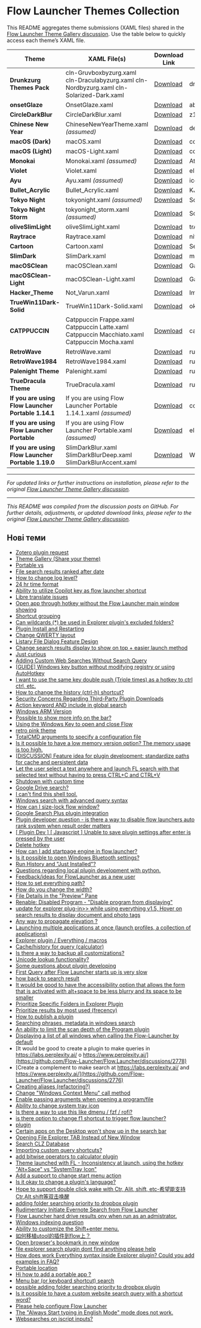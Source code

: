 # Flow Launcher Themes Collection

This README aggregates theme submissions (XAML files) shared in the [Flow Launcher Theme Gallery discussion](https://github.com/Flow-Launcher/Flow.Launcher/discussions/1438). Use the table below to quickly access each theme’s XAML file.

| Theme                | XAML File(s)                                                                                                                                                                                                                                                                                       | Download Link                                                                                                                                                                                         | Author             |
|----------------------|-----------------------------------------------------------------------------------------------------------------------------------------------------------------------------------------------------------------------------------------------------------------------------------------------------|-------------------------------------------------------------------------------------------------------------------------------------------------------------------------------------------------------|--------------------|
| **Drunkzurg Themes Pack** | cln-Gruvboxbyzurg.xaml cln-Draculabyzurg.xaml cln-Nordbyzurg.xaml cln-Solarized-Dark.xaml                                       | [Download](https://github.com/drunkzurg/FlowLauncherUI.git)                                                            | drunkzurg          |
| **onsetGlaze**       | OnsetGlaze.xaml                                                                                                                                                                                                                                                                                     | [Download](https://github.com/abhidahal/onsetGlaze.flow/blob/main/OnsetGlaze.xaml)                                                                                                            | abhidahal          |                                                                                                        | abhidahal          |
| **CircleDarkBlur**   | CircleDarkBlur.xaml                                                                                                                                                                                                                                                                                 | [Download](https://raw.githubusercontent.com/z1nc0r3/CircleDarkBlur/main/CircleDarkBlur.xaml)                                                                                                           | z1nc0r3            |
| **Chinese New Year** | ChineseNewYearTheme.xaml *(assumed)*                                                                                                                                                                                                                                                                | [Download](https://github.com/deefrawley/Flow.Launcher.Themes/blob/main/ChineseNewYear.xaml)                                                                                                                                         | deefrawley         |
| **macOS (Dark)**     | macOS.xaml                                                                                                                                                                                                                                                                                        | [Download](https://github.com/cc46808/macOS.flow/blob/main/macOS.xaml)                                                                                                                        | cc46808            |
| **macOS (Light)**    | macOS-Light.xaml                                                                                                                                                                                                                                                                                  | [Download](https://github.com/cc46808/macOS.flow/blob/main/macOS-Light.xaml)                                                                                                                   | cc46808            |
| **Monokai**          | Monokai.xaml *(assumed)*                                                                                                                                                                                                                                                                            | [Download](https://github.com/AtarianComputing/Monokai.flow/blob/main/Monokai.xaml)                                                                                                                 | AtarianComputing   |
| **Violet**           | Violet.xaml                                                                                                                                                                                                                                                                                       | [Download](https://raw.githubusercontent.com/eliaszon/Violet.flow/main/Violet.xaml)                                                                                                                     | eliaszon           |
| **Ayu**         | Ayu.xaml *(assumed)*                                                                                                                                                                                                                                                                              | [Download](https://github.com/icebruce/FlowLauncher-Ayu/blob/main/Ayu.xaml)                                                                                                                    | icebruce           |
| **Bullet_Acrylic**   | Bullet_Acrylic.xaml                                                                                                                                                                                                                                                                               | [Download](https://raw.githubusercontent.com/KJH-x/FlowTheme/main/Bullet_Acrylic.xaml)                                                                                                                   | KJH-x              |
| **Tokyo Night**      | tokyonight.xaml *(assumed)*                                                                                                                                                                                                                                                                            | [Download](https://github.com/SoraTenshi/FlowLauncher-TokyoNight/blob/main/tokyonight.xaml)                                                                                                                 | SoraTenshi         |
| **Tokyo Night Storm**| tokyonight_storm.xaml *(assumed)*                                                                                                                                                                                                                                                                        | [Download](https://github.com/SoraTenshi/FlowLauncher-TokyoNight/blob/main/tokyonight_storm.xaml)                                                                                                             | SoraTenshi         |
| **oliveSlimLight**   | oliveSlimLight.xaml                                                                                                                                                                                                                                                                               | [Download](https://raw.githubusercontent.com/trACEroam/oliveSlimLight/main/oliveSlimLight.xaml)                                                                                                          | trACEroam          |
| **Raytrace**         | Raytrace.xaml                                                                                                                                                                                                                                                                                     | [Download](https://github.com/nitrogeo/Raytrace/blob/main/Raytrace.xaml)                                                                                                                       | nitrogeo           |
| **Cartoon**          | Cartoon.xaml                                                                                                                                                                                                                                                                                      | [Download](https://github.com/ytsodacan/Flow-Launcher-Cartoon/blob/main/Cartoon.xaml)                                                                                                                         | Seb1plaz           |
| **SlimDark**         | SlimDark.xaml                                                                                                                                                                              | [Download](https://raw.githubusercontent.com/monandszy/SlimDark/main/SlimDark.xaml)                                                                                            | monandszy
| **macOSClean**         | macOSClean.xaml                                                                                        | [Download](https://raw.githubusercontent.com/GalaxyNZ/macOSClean.flow/main/macOSClean.xaml)                                                                                                                      | GalaxyNZ |
| **macOSClean-Light**         | macOSClean-Light.xaml                                                                                           | [Download](https://raw.githubusercontent.com/GalaxyNZ/macOSClean.flow/main/macOSClean-Light.xaml)                                                                                              | GalaxyNZ
| **Hacker_Theme**         | Not_Varun.xaml                                                                                                                                                                                                                                                                                     | [Download](https://github.com/ImNotVarun/Hacker_Theme/blob/main/Not_Varun.xaml)                                                                                                                      | ImNotVarun          |
**TrueWin11Dark-Solid**         | TrueWin11Dark-Solid.xaml                                                                                                                                                                                                                                                                                     | [Download](https://github.com/okRoni/TrueWin11Dark/blob/main/TrueWin11Dark-Solid.xaml)                                                                                                                      | okRoni          |
**CATPPUCCIN**         | Catppuccin Frappe.xaml Catppuccin Latte.xaml Catppuccin Macchiato.xaml Catppuccin Mocha.xaml                                                                                                                                                                                                                                                                                   | [Download](https://github.com/catppuccin/flow-launcher)                                                                                                                      | catppuccin          |
**RetroWave**         | RetroWave.xaml                                                                                                                                                                                                                                                                                     | [Download](https://github.com/ruslanlap/RetroWaveTheme.FlowLa/blob/master/RetroWave.xaml)                                                                                                                      | ruslanlap          |
**RetroWave1984**         | RetroWave1984.xaml                                                                                                                                                                                                                                                                                     | [Download](https://github.com/ruslanlap/RetroWaveTheme.FlowLa/blob/master/RetroWave1984.xaml)                                                                                                                      | ruslanlap          |
**Palenight Theme**         | Palenight.xaml                                                                                                       | [Download](https://github.com/ruslanlap/RetroWaveTheme.FlowLa/blob/master/Palenight.xaml)                                                                                                                      | ruslanlap          |
**TrueDracula Theme**         | TrueDracula.xaml                                                                                                       | [Download](https://github.com/ruslanlap/RetroWaveTheme.FlowLa/blob/master/TrueDracula.xaml)                                                                                                                      | ruslanlap          |
| **If you are using Flow Launcher Portable 1.14.1** | If you are using Flow Launcher Portable 1.14.1.xaml *(assumed)* | [Download](https://github.com/abhidahal) | cc46808 |
| **If you are using Flow Launcher Portable** | If you are using Flow Launcher Portable.xaml *(assumed)* | [Download](https://github.com/eliaszon/Violet.flow) | eliaszon |
| **If you are using Flow Launcher Portable 1.19.0** | SlimDarkBlur.xaml SlimDarkBlurDeep.xaml SlimDarkBlurAccent.xaml | [Download](https://github.com/WhoSowSee/SlimDarkBlur.flow/blob/main/SlimDarkBlur.xaml) | WhoSowSee |




---

*For updated links or further instructions on installation, please refer to the original [Flow Launcher Theme Gallery discussion](https://github.com/Flow-Launcher/Flow.Launcher/discussions/1438).*


---

*This README was compiled from the discussion posts on GitHub. For further details, adjustments, or updated download links, please refer to the original [Flow Launcher Theme Gallery discussion](https://github.com/Flow-Launcher/Flow.Launcher/discussions/1438).*

## Нові теми
- [Zotero plugin request](https://github.com/Flow-Launcher/Flow.Launcher/discussions/3403)
- [Theme Gallery (Share your theme)](https://github.com/Flow-Launcher/Flow.Launcher/discussions/1438)
- [Portable vs](https://github.com/Flow-Launcher/Flow.Launcher/discussions/3372)
- [File search results ranked after date](https://github.com/Flow-Launcher/Flow.Launcher/discussions/3352)
- [How to change log level?](https://github.com/Flow-Launcher/Flow.Launcher/discussions/2313)
- [24 hr time format](https://github.com/Flow-Launcher/Flow.Launcher/discussions/3249)
- [Ability to utilize Copilot key as flow launcher shortcut](https://github.com/Flow-Launcher/Flow.Launcher/discussions/3334)
- [Libre translate issues](https://github.com/Flow-Launcher/Flow.Launcher/discussions/3337)
- [Open app through hotkey without the Flow Launcher main window showing](https://github.com/Flow-Launcher/Flow.Launcher/discussions/3284)
- [Shortcut grouping](https://github.com/Flow-Launcher/Flow.Launcher/discussions/3285)
- [Can wildcards (*) be used in Explorer plugin's excluded folders?](https://github.com/Flow-Launcher/Flow.Launcher/discussions/3301)
- [Plugin Install and Restarting](https://github.com/Flow-Launcher/Flow.Launcher/discussions/3312)
- [Change QWERTY layout](https://github.com/Flow-Launcher/Flow.Launcher/discussions/3304)
- [Listary File Dialog Feature Design](https://github.com/Flow-Launcher/Flow.Launcher/discussions/929)
- [Change search results display to show on top + easier launch method](https://github.com/Flow-Launcher/Flow.Launcher/discussions/3074)
- [Just curious](https://github.com/Flow-Launcher/Flow.Launcher/discussions/3247)
- [Adding Custom Web Searches Without Search Query](https://github.com/Flow-Launcher/Flow.Launcher/discussions/3155)
- [[GUIDE] Windows key button without modifying registry or using AutoHotkey](https://github.com/Flow-Launcher/Flow.Launcher/discussions/3211)
- [I want to use the same key double push (Triple times) as a hotkey to ctrl ctrl, etc.](https://github.com/Flow-Launcher/Flow.Launcher/discussions/954)
- [How to change the history (ctrl-h) shortcut?](https://github.com/Flow-Launcher/Flow.Launcher/discussions/3162)
- [Security Concerns Regarding Third-Party Plugin Downloads](https://github.com/Flow-Launcher/Flow.Launcher/discussions/3121)
- [Action keyword AND include in global search](https://github.com/Flow-Launcher/Flow.Launcher/discussions/2007)
- [Windows ARM Version](https://github.com/Flow-Launcher/Flow.Launcher/discussions/3166)
- [Possible to show more info on the bar?](https://github.com/Flow-Launcher/Flow.Launcher/discussions/3160)
- [Using the Windows Key to open and close Flow](https://github.com/Flow-Launcher/Flow.Launcher/discussions/747)
- [retro pink theme](https://github.com/Flow-Launcher/Flow.Launcher/discussions/3156)
- [TotalCMD arguments to specify a configuration file](https://github.com/Flow-Launcher/Flow.Launcher/discussions/3146)
- [Is it possible to have a low memory version option? The memory usage is too high.](https://github.com/Flow-Launcher/Flow.Launcher/discussions/3138)
- [[DISCUSSION] Feature idea for plugin development: standardize paths for cache and persistent data](https://github.com/Flow-Launcher/Flow.Launcher/discussions/3141)
- [Let the user select a text anywhere and launch FL search with that selected text without having to press CTRL+C and CTRL+V](https://github.com/Flow-Launcher/Flow.Launcher/discussions/1179)
- [Shutdown with custom time](https://github.com/Flow-Launcher/Flow.Launcher/discussions/3127)
- [Google Drive search?](https://github.com/Flow-Launcher/Flow.Launcher/discussions/2399)
- [I can't find this shell tool.](https://github.com/Flow-Launcher/Flow.Launcher/discussions/3102)
- [Windows search with advanced query syntax](https://github.com/Flow-Launcher/Flow.Launcher/discussions/3101)
- [How can I size-lock flow window?](https://github.com/Flow-Launcher/Flow.Launcher/discussions/3067)
- [Google Search Plus plugin integration](https://github.com/Flow-Launcher/Flow.Launcher/discussions/525)
- [Plugin developer question - is there a way to disable flow launchers auto rank system when result order matters](https://github.com/Flow-Launcher/Flow.Launcher/discussions/2993)
- [[ Plugin Dev ] [ Javascript ] Unable to save plugin settings after enter is pressed by the user](https://github.com/Flow-Launcher/Flow.Launcher/discussions/2995)
- [Delete hotkey](https://github.com/Flow-Launcher/Flow.Launcher/discussions/2867)
- [How can I add startpage engine in flow.launcher?](https://github.com/Flow-Launcher/Flow.Launcher/discussions/2340)
- [Is it possible to open Windows Bluetooth settings?](https://github.com/Flow-Launcher/Flow.Launcher/discussions/2815)
- [Run History  and "Just Installed"?](https://github.com/Flow-Launcher/Flow.Launcher/discussions/3047)
- [Questions regarding local plugin development with python.](https://github.com/Flow-Launcher/Flow.Launcher/discussions/3006)
- [Feedback/ideas for FlowLauncher as a new user](https://github.com/Flow-Launcher/Flow.Launcher/discussions/3018)
- [How to set everything path?](https://github.com/Flow-Launcher/Flow.Launcher/discussions/2165)
- [How do you change the width?](https://github.com/Flow-Launcher/Flow.Launcher/discussions/3016)
- [File Details in the "Preview" Pane](https://github.com/Flow-Launcher/Flow.Launcher/discussions/2232)
- [Renable: Disabled Program -  "Disable program from displaying"](https://github.com/Flow-Launcher/Flow.Launcher/discussions/3005)
- [update for explorer plug-in>> while using everything v1.5, Hover on search results to display document and photo tags](https://github.com/Flow-Launcher/Flow.Launcher/discussions/3004)
- [Any way to propagate elevation ?](https://github.com/Flow-Launcher/Flow.Launcher/discussions/2978)
- [Launching multiple applications at once (launch profiles, a collection of applications)](https://github.com/Flow-Launcher/Flow.Launcher/discussions/2971)
- [Explorer plugin / Everything / macros](https://github.com/Flow-Launcher/Flow.Launcher/discussions/2866)
- [Cache/history for query (calculator)](https://github.com/Flow-Launcher/Flow.Launcher/discussions/2615)
- [Is there a way to backup all customizations?](https://github.com/Flow-Launcher/Flow.Launcher/discussions/2948)
- [Unicode lookup functionality?](https://github.com/Flow-Launcher/Flow.Launcher/discussions/2438)
- [Some questions about plugin developing](https://github.com/Flow-Launcher/Flow.Launcher/discussions/2895)
- [First Query after Flow Launcher starts up is very slow](https://github.com/Flow-Launcher/Flow.Launcher/discussions/586)
- [how back to search result](https://github.com/Flow-Launcher/Flow.Launcher/discussions/2861)
- [It would be good to have the accessibility option that allows the form that is activated with alt+space to be less blurry and its space to be smaller](https://github.com/Flow-Launcher/Flow.Launcher/discussions/2780)
- [Prioritize Specific Folders in Explorer Plugin](https://github.com/Flow-Launcher/Flow.Launcher/discussions/2851)
- [Prioritize results by most used (frecency)](https://github.com/Flow-Launcher/Flow.Launcher/discussions/2496)
- [How to publish a plugin](https://github.com/Flow-Launcher/Flow.Launcher/discussions/2807)
- [Searching phrases, metadata in windows search](https://github.com/Flow-Launcher/Flow.Launcher/discussions/2678)
- [An ability to limit the scan depth of the Program plugin](https://github.com/Flow-Launcher/Flow.Launcher/discussions/2797)
- [Displaying a list of all windows when calling the Flow-Launcher by default](https://github.com/Flow-Launcher/Flow.Launcher/discussions/2579)
- [It would be good to create a plugin to make queries in https://labs.perplexity.ai/  o https://www.perplexity.ai/](https://github.com/Flow-Launcher/Flow.Launcher/discussions/2778)
- [Create a complement to make search at https://labs.perplexity.ai/ and https://www.perplexity.ai/](https://github.com/Flow-Launcher/Flow.Launcher/discussions/2776)
- [Creating aliases (refactoring?)](https://github.com/Flow-Launcher/Flow.Launcher/discussions/2764)
- [Change "Windows Context Menu" call method](https://github.com/Flow-Launcher/Flow.Launcher/discussions/2762)
- [Enable passing arguments when opening a program/file](https://github.com/Flow-Launcher/Flow.Launcher/discussions/1206)
- [Ability to change system tray icon](https://github.com/Flow-Launcher/Flow.Launcher/discussions/2458)
- [Is there a way to use this like dmenu / fzf / rofi?](https://github.com/Flow-Launcher/Flow.Launcher/discussions/2719)
- [is there option to change f1 shortcut to trigger flow launcher?](https://github.com/Flow-Launcher/Flow.Launcher/discussions/2661)
- [plugin](https://github.com/Flow-Launcher/Flow.Launcher/discussions/2704)
- [Certain apps on the Desktop won't show up in the search bar](https://github.com/Flow-Launcher/Flow.Launcher/discussions/2689)
- [Opening File Explorer TAB Instead of New Window](https://github.com/Flow-Launcher/Flow.Launcher/discussions/2680)
- [Search CLZ Database](https://github.com/Flow-Launcher/Flow.Launcher/discussions/2650)
- [Importing custom query shortcuts?](https://github.com/Flow-Launcher/Flow.Launcher/discussions/2630)
- [add bitwise operators to calculator plugin](https://github.com/Flow-Launcher/Flow.Launcher/discussions/2619)
- [Theme launched with FL - Inconsistency at launch, using the hotkey "Alt+Sace" vs "SystemTray Icon"](https://github.com/Flow-Launcher/Flow.Launcher/discussions/2611)
- [Add a support to change start menu action](https://github.com/Flow-Launcher/Flow.Launcher/discussions/2597)
- [Is it okay to change a plugin's language?](https://github.com/Flow-Launcher/Flow.Launcher/discussions/2589)
- [Hope to support double click wake with Ctr, AIit, shift, etc-希望能支持Ctr,AIt,shift等双击唤醒](https://github.com/Flow-Launcher/Flow.Launcher/discussions/2601)
- [adding folder searching priority to dropbox plugin](https://github.com/Flow-Launcher/Flow.Launcher/discussions/2596)
- [Rudimentary Initiate Evernote Search from Flow Launcher](https://github.com/Flow-Launcher/Flow.Launcher/discussions/2587)
- [Flow Launcher hard drive results ony when run as an admistrator.](https://github.com/Flow-Launcher/Flow.Launcher/discussions/2576)
- [Windows indexing question](https://github.com/Flow-Launcher/Flow.Launcher/discussions/2572)
- [Ability to customize the Shift+enter menu.](https://github.com/Flow-Launcher/Flow.Launcher/discussions/2518)
- [如何移植utool的插件到flow上？](https://github.com/Flow-Launcher/Flow.Launcher/discussions/2573)
- [Open browser's bookmark in new window](https://github.com/Flow-Launcher/Flow.Launcher/discussions/2550)
- [file explorer search plugin dont find anything please help](https://github.com/Flow-Launcher/Flow.Launcher/discussions/2515)
- [How does work Everything syntax inside Explorer plugin? Could you add examples in FAQ?](https://github.com/Flow-Launcher/Flow.Launcher/discussions/2512)
- [Portable location](https://github.com/Flow-Launcher/Flow.Launcher/discussions/2507)
- [Hi how to add a portable app ?](https://github.com/Flow-Launcher/Flow.Launcher/discussions/2486)
- [Menu bar (or keyboard shortcut) search](https://github.com/Flow-Launcher/Flow.Launcher/discussions/2478)
- [possible adding folder searching priority to dropbox plugin](https://github.com/Flow-Launcher/Flow.Launcher/discussions/2467)
- [Is it possible to have a custom website search query with a shortcut word?](https://github.com/Flow-Launcher/Flow.Launcher/discussions/2357)
- [Please help configure Flow Launcher](https://github.com/Flow-Launcher/Flow.Launcher/discussions/2370)
- [The "Always Start typing in English Mode" mode does not work.](https://github.com/Flow-Launcher/Flow.Launcher/discussions/2423)
- [Websearches on jscript inputs?](https://github.com/Flow-Launcher/Flow.Launcher/discussions/2422)
